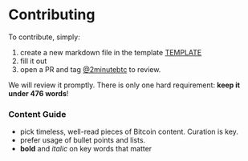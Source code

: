 # Contributing

To contribute, simply:
1. create a new markdown file in the template [TEMPLATE](./articles/TEMPLATE.md)
2. fill it out
3. open a PR and tag [@2minutebtc](https://github.com/2minutebtc) to review.

We will review it promptly.
There is only one hard requirement: **keep it under 476 words**!

### Content Guide
- pick timeless, well-read pieces of Bitcoin content. Curation is key.
- prefer usage of bullet points and lists.
- **bold** and _italic_ on key words that matter
